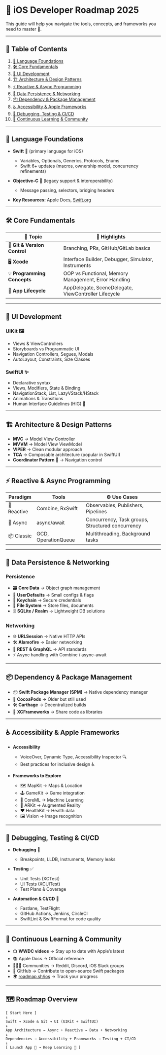 # 🍏 iOS Developer Roadmap 2025

This guide will help you navigate the tools, concepts, and frameworks you need to master 📱.

---

## 📑 Table of Contents

1. [🚀 Language Foundations](#-language-foundations)
2. [🛠️ Core Fundamentals](#-core-fundamentals)
3. [🎨 UI Development](#-ui-development)
4. [🏗️ Architecture & Design Patterns](#️-architecture--design-patterns)
5. [⚡ Reactive & Async Programming](#-reactive--async-programming)
6. [💾 Data Persistence & Networking](#-data-persistence--networking)
7. [📦 Dependency & Package Management](#-dependency--package-management)
8. [♿ Accessibility & Apple Frameworks](#-accessibility--apple-frameworks)
9. [🧪 Debugging, Testing & CI/CD](#-debugging-testing--cicd)
10. [🌱 Continuous Learning & Community](#-continuous-learning--community)

---

## 🚀 Language Foundations

* **Swift** 🦅 (primary language for iOS)

  * Variables, Optionals, Generics, Protocols, Enums
  * Swift 6+ updates (macros, ownership model, concurrency refinements)
* **Objective-C** 🐍 (legacy support & interoperability)

  * Message passing, selectors, bridging headers
* **Key Resources:** Apple Docs, [Swift.org](https://swift.org)

---

## 🛠️ Core Fundamentals

| 🧩 Topic                     | 📌 Highlights                                        |
| ---------------------------- | ---------------------------------------------------- |
| 🔀 **Git & Version Control** | Branching, PRs, GitHub/GitLab basics                 |
| 🖥️ **Xcode**                | Interface Builder, Debugger, Simulator, Instruments  |
| 💡 **Programming Concepts**  | OOP vs Functional, Memory Management, Error Handling |
| 📲 **App Lifecycle**         | AppDelegate, SceneDelegate, ViewController Lifecycle |

---

## 🎨 UI Development

### UIKit 🖼️

* Views & ViewControllers
* Storyboards vs Programmatic UI
* Navigation Controllers, Segues, Modals
* AutoLayout, Constraints, Size Classes

### SwiftUI ✨

* Declarative syntax
* Views, Modifiers, State & Binding
* NavigationStack, List, LazyVStack/HStack
* Animations & Transitions
* Human Interface Guidelines (HIG) 🎨

---

## 🏗️ Architecture & Design Patterns

* **MVC** → Model View Controller
* **MVVM** → Model View ViewModel
* **VIPER** → Clean modular approach
* **TCA** → Composable architecture (popular in SwiftUI)
* **Coordinator Pattern** 🧭 → Navigation control

---

## ⚡ Reactive & Async Programming

| Paradigm    | Tools               | ⚙️ Use Cases                                     |
| ----------- | ------------------- | ------------------------------------------------ |
| 🔁 Reactive | Combine, RxSwift    | Observables, Publishers, Pipelines               |
| 🧵 Async    | async/await         | Concurrency, Task groups, Structured concurrency |
| 📦 Classic  | GCD, OperationQueue | Multithreading, Background tasks                 |

---

## 💾 Data Persistence & Networking

### Persistence

* 🗃️ **Core Data** → Object graph management
* 🧾 **UserDefaults** → Small configs & flags
* 🔑 **Keychain** → Secure credentials
* 📂 **File System** → Store files, documents
* 🗄️ **SQLite / Realm** → Lightweight DB solutions

### Networking

* 🌐 **URLSession** → Native HTTP APIs
* 🛠️ **Alamofire** → Easier networking
* 📡 **REST & GraphQL** → API standards
* ⚡ Async handling with Combine / async-await

---

## 📦 Dependency & Package Management

* 📦 **Swift Package Manager (SPM)** → Native dependency manager
* 🎯 **CocoaPods** → Older but still used
* 🛠️ **Carthage** → Decentralized builds
* 🧱 **XCFrameworks** → Share code as libraries

---

## ♿ Accessibility & Apple Frameworks

* **Accessibility**

  * VoiceOver, Dynamic Type, Accessibility Inspector 🔍
  * Best practices for inclusive design ♿

* **Frameworks to Explore**

  * 🗺️ MapKit → Maps & Location
  * 🕹️ GameKit → Game integration
  * 🧠 CoreML → Machine Learning
  * 🥽 ARKit → Augmented Reality
  * ❤️ HealthKit → Health data
  * 🖼️ Vision → Image recognition

---

## 🧪 Debugging, Testing & CI/CD

* **Debugging** 🐞

  * Breakpoints, LLDB, Instruments, Memory leaks

* **Testing** ✅

  * Unit Tests (XCTest)
  * UI Tests (XCUITest)
  * Test Plans & Coverage

* **Automation & CI/CD** 🤖

  * Fastlane, TestFlight
  * GitHub Actions, Jenkins, CircleCI
  * SwiftLint & SwiftFormat for code quality

---

## 🌱 Continuous Learning & Community

* 📺 **WWDC videos** → Stay up to date with Apple’s latest
* 📚 Apple Docs → Official reference
* 🧑‍🤝‍🧑 Communities → Reddit, Discord, iOS Slack groups
* 🐙 GitHub → Contribute to open-source Swift packages
* 🌍 [roadmap.sh/ios](https://roadmap.sh/ios) → Track your progress

---

## 🗺️ Roadmap Overview

```text
[ Start Here ]
↓
Swift → Xcode & Git → UI (UIKit + SwiftUI)
↓
App Architecture → Async + Reactive → Data + Networking
↓
Dependencies → Accessibility + Frameworks → Testing + CI/CD
↓
[ Launch App 🚀 → Keep Learning 🌱 ]
```

